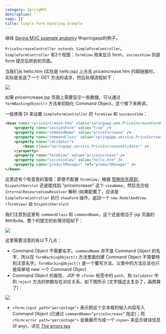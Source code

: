 ```yaml
---
category: SpringMVC
description: ''
tags: []
title: Simple Form Handling Example
---
```


[1]: https://farm2.staticflickr.com/1477/23894468946_b8e00b61a6_o_d.png
[2]: https://farm6.staticflickr.com/5734/23292345344_77048f9031_o_d.png
[3]: https://farm2.staticflickr.com/1678/23920547615_61c51d6831_o_d.png

继续 [Spring MVC example anatomy](/springmvc/2009/11/29/spring-mvc-example-anatomy) 中springapp的例子。  

`PriceIncreaseController extends SimpleFormController`。`SimpleFormController` 有2个视图：`formView` 用来显示 form，`successView` 则是 form 提交后转到的页面。  

当我们从 hello.htm (实际是 hello.jsp) 上点击 priceincrease.htm 的超链接时，实际是发送了一个 GET 方法的请求，然后处理流程如下：

![][1]

如果 priceincrease.jsp 页面上需要显示一些数据，可以通过 `formBackingObject()` 方法来初始化 Command Object，这个接下来再讲。  

一般使用 DI 来设置 `SimpleFormController` 的 `formView` 和 `successView`：

```xml
<bean name="/priceincrease.htm" class="springapp.web.PriceIncreaseFormController">  
	<property name="sessionForm" value="true" />  
	<property name="commandName" value="priceIncrease" />  
	<property name="commandClass" value="springapp.service.PriceIncrease" />  
	<property name="validator">  
		<bean class="springapp.service.PriceIncreaseValidator" />  
	</property>  
	<property name="formView" value="priceincrease" />  
	<property name="successView" value="hello.htm" />  
	<property name="productManager" ref="productManager" />  
</bean>  
```

这里还有个有意思的事情：即使不配置 `formView`，根据 [惯例优先原则](http://docs.spring.io/spring/docs/2.5.6/reference/mvc.html#mvc-coc)，`DispatchServlet` 还是能找到 "priceincrease" 这个 `viewName`，然后去交给 `InternalResourceViewResolver` 解析 (如果配置了，应该是 `SimpleFormController` 执行 `showForm` 操作，返回一个 `new ModelAndView (formView)` 给 `DispatchServlet`)  

我们注意到这里有 `commandClass` 和 `commandName`，这个还是相当于 jsp 页面的 Attribute。整个的提交的处理流程如下：

![][2]

这里需要注意的有以下几点：

* Command Object 不需要名字。`commandName` 并不是 Command Object 的名字，所以在 `formBackingObject()` 方法里面创建 Command Object 不需要特别注意名字。`formBackingObject()` 是一个覆写方法，父类中的方法应该也只是简单地 new 一个 Command Object
* Command Object 的属性、JSP 中 `<form>` 标签中的 `path`、和 `Validator` 中的 `reject` 方法的参数存在对应关系，如下图所示 (文字描述太复杂了，画图算了)：
 
![][3]
 
* `<form:input path="percentage">` 表示把这个文本框的输入内容写入 Command Object (已通过 `commandName=“priceIncrease”` 指定)；而 `<form:error path="percentage">` 会被展开为成一个 `<span>` 来显示错误信息 (if any)，详见 [The errors tag](http://docs.spring.io/spring/docs/2.5.0/reference/mvc.html#mvc-formtaglib-errorstag)